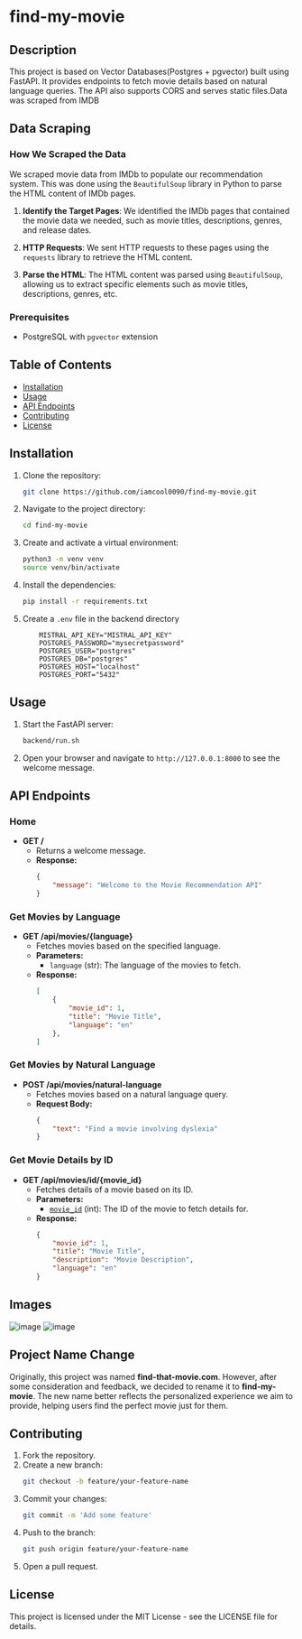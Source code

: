 # find-my-movie

## Description
This project is based on Vector Databases(Postgres + pgvector) built using FastAPI. It provides endpoints to fetch movie details based on natural language queries. The API also supports CORS and serves static files.Data was scraped from IMDB

## Data Scraping

### How We Scraped the Data
We scraped movie data from IMDb to populate our recommendation system. This was done using the `BeautifulSoup` library in Python to parse the HTML content of IMDb pages.

1. **Identify the Target Pages**: We identified the IMDb pages that contained the movie data we needed, such as movie titles, descriptions, genres, and release dates.

2. **HTTP Requests**: We sent HTTP requests to these pages using the `requests` library to retrieve the HTML content.

3. **Parse the HTML**: The HTML content was parsed using `BeautifulSoup`, allowing us to extract specific elements such as movie titles, descriptions, genres, etc.


### Prerequisites
- PostgreSQL with `pgvector` extension

## Table of Contents
- [Installation](#installation)
- [Usage](#usage)
- [API Endpoints](#api-endpoints)
- [Contributing](#contributing)
- [License](#license)

## Installation
1. Clone the repository:
    ```sh
    git clone https://github.com/iamcool0090/find-my-movie.git
    ```
2. Navigate to the project directory:
    ```sh
    cd find-my-movie
    ```
3. Create and activate a virtual environment:
    ```sh
    python3 -m venv venv
    source venv/bin/activate
    ```
4. Install the dependencies:
    ```sh
    pip install -r requirements.txt
    ```
5. Create a `.env` file in the backend directory 
    ```env
        MISTRAL_API_KEY="MISTRAL_API_KEY"
        POSTGRES_PASSWORD="mysecretpassword"
        POSTGRES_USER="postgres"
        POSTGRES_DB="postgres"
        POSTGRES_HOST="localhost"
        POSTGRES_PORT="5432"
    ```

## Usage
1. Start the FastAPI server:
    ```sh
    backend/run.sh
    ```
2. Open your browser and navigate to `http://127.0.0.1:8000` to see the welcome message.

## API Endpoints

### Home
- **GET /** 
    - Returns a welcome message.
    - **Response:**
        ```json
        {
            "message": "Welcome to the Movie Recommendation API"
        }
        ```

### Get Movies by Language
- **GET /api/movies/{language}**
    - Fetches movies based on the specified language.
    - **Parameters:**
        - `language` (str): The language of the movies to fetch.
    - **Response:**
        ```json
        [
            {
                "movie_id": 1,
                "title": "Movie Title",
                "language": "en"
            },
        ]
        ```

### Get Movies by Natural Language
- **POST /api/movies/natural-language**
    - Fetches movies based on a natural language query.
    - **Request Body:**
        ```json
        {
            "text": "Find a movie involving dyslexia"
        }
        ```


### Get Movie Details by ID
- **GET /api/movies/id/{movie_id}**
    - Fetches details of a movie based on its ID.
    - **Parameters:**
        - [`movie_id`](command:_github.copilot.openSymbolFromReferences?%5B%22movie_id%22%2C%5B%7B%22uri%22%3A%7B%22%24mid%22%3A1%2C%22fsPath%22%3A%22%2Fhome%2Frazor%2Fproject%2Ffind-my-movie-improved%2Fbackend%2Fbackend%2Fapi%2Fapi.py%22%2C%22external%22%3A%22file%3A%2F%2F%2Fhome%2Frazor%2Fproject%2Ffind-my-movie-improved%2Fbackend%2Fbackend%2Fapi%2Fapi.py%22%2C%22path%22%3A%22%2Fhome%2Frazor%2Fproject%2Ffind-my-movie-improved%2Fbackend%2Fbackend%2Fapi%2Fapi.py%22%2C%22scheme%22%3A%22file%22%7D%2C%22pos%22%3A%7B%22line%22%3A69%2C%22character%22%3A22%7D%7D%2C%7B%22uri%22%3A%7B%22%24mid%22%3A1%2C%22fsPath%22%3A%22%2Fhome%2Frazor%2Fproject%2Ffind-my-movie-improved%2Fbackend%2Fbackend%2Fapi%2Fapi.py%22%2C%22external%22%3A%22file%3A%2F%2F%2Fhome%2Frazor%2Fproject%2Ffind-my-movie-improved%2Fbackend%2Fbackend%2Fapi%2Fapi.py%22%2C%22path%22%3A%22%2Fhome%2Frazor%2Fproject%2Ffind-my-movie-improved%2Fbackend%2Fbackend%2Fapi%2Fapi.py%22%2C%22scheme%22%3A%22file%22%7D%2C%22pos%22%3A%7B%22line%22%3A69%2C%22character%22%3A22%7D%7D%5D%5D "Go to definition") (int): The ID of the movie to fetch details for.
    - **Response:**
        ```json
        {
            "movie_id": 1,
            "title": "Movie Title",
            "description": "Movie Description",
            "language": "en"
        }
        ```


## Images 
![image](https://github.com/user-attachments/assets/390676c1-292b-45d9-800d-4fd24b43630d)
![image](https://github.com/user-attachments/assets/fe994fb4-63a0-47ea-b9ca-f93e0fc4b06e)

## Project Name Change

Originally, this project was named **find-that-movie.com**. However, after some consideration and feedback, we decided to rename it to **find-my-movie**. The new name better reflects the personalized experience we aim to provide, helping users find the perfect movie just for them.



## Contributing
1. Fork the repository.
2. Create a new branch:
    ```sh
    git checkout -b feature/your-feature-name
    ```
3. Commit your changes:
    ```sh
    git commit -m 'Add some feature'
    ```
4. Push to the branch:
    ```sh
    git push origin feature/your-feature-name
    ```
5. Open a pull request.

## License
This project is licensed under the MIT License - see the LICENSE file for details.
